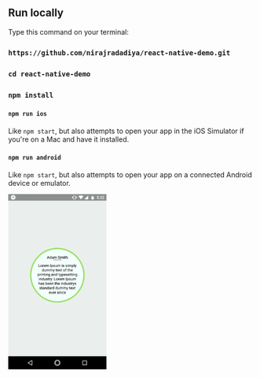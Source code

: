 ## Run locally
Type this command on your terminal:

### `https://github.com/nirajradadiya/react-native-demo.git`
### `cd react-native-demo`
### `npm install`
#### `npm run ios`

Like `npm start`, but also attempts to open your app in the iOS Simulator if you're on a Mac and have it installed.

#### `npm run android`

Like `npm start`, but also attempts to open your app on a connected Android device or emulator.

<img src="https://github.com/nirajradadiya/react-native-demo/blob/master/homescreen.png" width="200"/>
